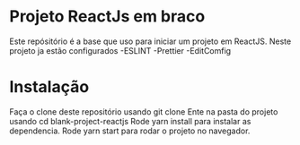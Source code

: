 # Projeto ReactJs em braco

Este repósitório é a base que uso para iniciar um projeto em ReactJS. Neste projeto ja estão configurados 
-ESLINT
-Prettier
-EditComfig

# Instalação

Faça o clone deste repositório usando git clone
Ente na pasta do projeto usando cd blank-project-reactjs
Rode yarn install para instalar as dependencia.
Rode yarn start para rodar o projeto no navegador.
